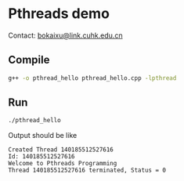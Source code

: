 # Pthreads demo

Contact: bokaixu@link.cuhk.edu.cn

## Compile

```bash
g++ -o pthread_hello pthread_hello.cpp -lpthread
```

## Run

```bash
./pthread_hello
```

Output should be like

```
Created Thread 140185512527616
Id: 140185512527616
Welcome to Pthreads Programming
Thread 140185512527616 terminated, Status = 0
```
